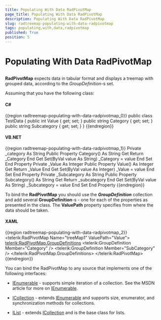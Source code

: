 ```yaml
---
title: Populating With Data RadPivotMap
page_title: Populating With Data RadPivotMap
description: Populating With Data RadPivotMap
slug: radtreemap-populating-with-data-radpivotmap
tags: populating,with,data,radpivotmap
published: True
position: 5
---
```


# Populating With Data RadPivotMap



## 

__RadPivotMap__ expects data in tabular format and displays a treemap with grouped data, according to the *GroupDefinition*-s set.

Assuming that you have the following class:

#### __C#__

{{region radtreemap-populating-with-data-radpivotmap_0}}
	public class TestData
	{
	     public int Value { get; set; }
	     public string Category { get; set; }
	     public string Subcategory { get; set; }
	}
	{{endregion}}



#### __VB.NET__

{{region radtreemap-populating-with-data-radpivotmap_1}}
	Private _category As String
	    Public Property Category() As String
	        Get
	            Return _Category
	        End Get
	        Set(ByVal value As String)
	            _Category = value
	        End Set
	    End Property
	Private _Value As Integer
	    Public Property Value() As Integer
	        Get
	            Return _Value
	        End Get
	        Set(ByVal value As Integer)
	            _Value = value
	        End Set
	    End Property
	Private _Subcategory As String
	    Public Property Subcategory() As String
	        Get
	            Return _subcategory
	        End Get
	        Set(ByVal value As String)
	            _Subcategory = value
	        End Set
	    End Property
	{{endregion}}



To bind the __RadPivotMap__ you should use the *__GroupDefinition__* collection and add several __GroupDefinition__-s - one for each of the properties as presented in the class. The __ValuePath__ property specifies from where the data should be taken.

#### __XAML__

{{region radtreemap-populating-with-data-radpivotmap_2}}
	<telerik:RadPivotMap Name="treeMap1" ValuePath="Value">
	                <telerik:RadPivotMap.GroupDefinitions>
	                                <telerik:GroupDefinition Member="Category" />
	                                <telerik:GroupDefinition Member="SubCategory" />
	                </telerik:RadPivotMap.GroupDefinitions>
	</telerik:RadPivotMap>
	{{endregion}}



You can bind the RadPivotMap to any source that implements one of the following interfaces:

* [IEnumerable](http://msdn.microsoft.com/en-us/library/system.collections.ienumerable.aspx) - supports simple iteration of a collection. See the MSDN article for more on [IEnumerable](http://msdn.microsoft.com/en-us/library/system.collections.ienumerable.aspx). 


* [ICollection](http://msdn.microsoft.com/en-us/library/system.collections.icollection.aspx) - extends [IEnumerable](http://msdn.microsoft.com/en-us/library/system.collections.ienumerable.aspx) and supports size, enumerator, and synchronization methods for collections. 


* [IList](http://msdn.microsoft.com/en-us/library/system.collections.ilist.aspx) - extends [ICollection](http://msdn.microsoft.com/en-us/library/system.collections.icollection.aspx) and is the base class for lists. 
